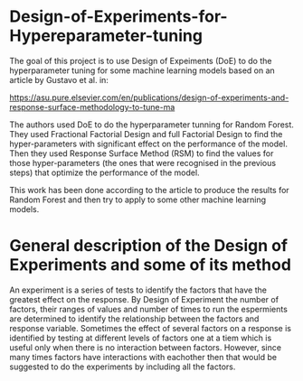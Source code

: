 # Design-of-Experiments-for-Hypereparameter-tuning
The goal of this project is to use Design of Expeiments (DoE) to do the hyperparameter tuning for some machine learning models based on an article by Gustavo et al. in:

https://asu.pure.elsevier.com/en/publications/design-of-experiments-and-response-surface-methodology-to-tune-ma

The authors used DoE to do the hyperparameter tunning for Random Forest. They used Fractional Factorial Design and full Factorial Design to find the hyper-parameters with significant effect on the performance of the model. Then they used Response Surface Method (RSM) to find the values for those hyper-parameters (the ones that were recognised in the previous steps) that optimize the performance of the model. 

This work has been done according to the article to produce the results for Random Forest and then try to apply to some other machine learning models.

# General description of the Design of Experiments and some of its method
An experiment is a series of tests to identify the factors that have the greatest effect on the response. By Design of Experiment the number of factors, their ranges of values and number of times to run the espermients are determined to identify the relationship between the factors and response variable. Sometimes the effect of several factors on a response is identified by testing at different levels of factors one at a tiem which is useful only when there is no interaction between factors. However, since many times factors have interactions with eachother then that would be suggested to do the experiments by including all the factors. 

